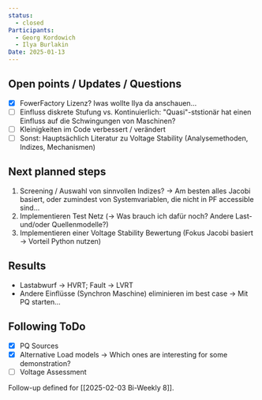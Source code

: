```yaml
---
status:
  - closed
Participants:
  - Georg Kordowich
  - Ilya Burlakin
Date: 2025-01-13
---
```

## Open points / Updates / Questions
- [x] FowerFactory Lizenz? Iwas wollte Ilya da anschauen...
- [ ] Einfluss diskrete Stufung vs. Kontinuierlich: "Quasi"-ststionär hat einen Einfluss auf die Schwingungen von Maschinen?
- [ ] Kleinigkeiten im Code verbessert / verändert
- [ ] Sonst: Hauptsächlich Literatur zu Voltage Stability (Analysemethoden, Indizes, Mechanismen)

## Next planned steps
1. Screening / Auswahl von sinnvollen Indizes? -> Am besten alles Jacobi basiert, oder zumindest von Systemvariablen, die nicht in PF accessible sind...
2. Implementieren Test Netz (-> Was brauch ich dafür noch? Andere Last- und/oder Quellenmodelle?)
3. Implementieren einer Voltage Stability Bewertung (Fokus Jacobi basiert -> Vorteil Python nutzen)

## Results
- Lastabwurf -> HVRT; Fault -> LVRT
- Andere Einflüsse (Synchron Maschine) eliminieren im best case -> Mit PQ starten...

## Following ToDo
- [x] PQ Sources
- [x] Alternative Load models -> Which ones are interesting for some demonstration?
- [ ] Voltage Assessment

Follow-up defined for [[2025-02-03 Bi-Weekly 8]].